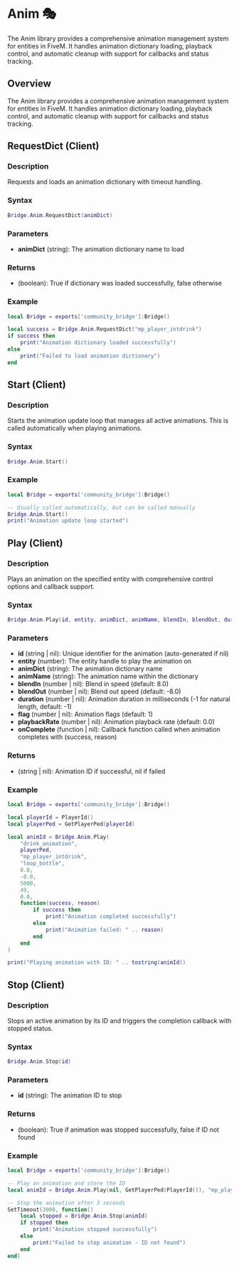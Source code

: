 # Anim 🎭

<!--META
nav: true
toc: true
description: The Anim library provides a comprehensive animation management system for entities in FiveM. It handles animation dictionary loading, playback control, and automatic cleanup with support for callbacks and status tracking.
-->

The Anim library provides a comprehensive animation management system for entities in FiveM. It handles animation dictionary loading, playback control, and automatic cleanup with support for callbacks and status tracking.

## Overview

The Anim library provides a comprehensive animation management system for entities in FiveM. It handles animation dictionary loading, playback control, and automatic cleanup with support for callbacks and status tracking.

## RequestDict (Client)

### Description
Requests and loads an animation dictionary with timeout handling.

### Syntax
```lua
Bridge.Anim.RequestDict(animDict)
```

### Parameters
- **animDict** (string): The animation dictionary name to load

### Returns
- (boolean): True if dictionary was loaded successfully, false otherwise

### Example
```lua
local Bridge = exports['community_bridge']:Bridge()

local success = Bridge.Anim.RequestDict("mp_player_intdrink")
if success then
    print("Animation dictionary loaded successfully")
else
    print("Failed to load animation dictionary")
end
```

## Start (Client)

### Description
Starts the animation update loop that manages all active animations. This is called automatically when playing animations.

### Syntax
```lua
Bridge.Anim.Start()
```

### Example
```lua
local Bridge = exports['community_bridge']:Bridge()

-- Usually called automatically, but can be called manually
Bridge.Anim.Start()
print("Animation update loop started")
```

## Play (Client)

### Description
Plays an animation on the specified entity with comprehensive control options and callback support.

### Syntax
```lua
Bridge.Anim.Play(id, entity, animDict, animName, blendIn, blendOut, duration, flag, playbackRate, onComplete)
```

### Parameters
- **id** (string | nil): Unique identifier for the animation (auto-generated if nil)
- **entity** (number): The entity handle to play the animation on
- **animDict** (string): The animation dictionary name
- **animName** (string): The animation name within the dictionary
- **blendIn** (number | nil): Blend in speed (default: 8.0)
- **blendOut** (number | nil): Blend out speed (default: -8.0)
- **duration** (number | nil): Animation duration in milliseconds (-1 for natural length, default: -1)
- **flag** (number | nil): Animation flags (default: 1)
- **playbackRate** (number | nil): Animation playback rate (default: 0.0)
- **onComplete** (function | nil): Callback function called when animation completes with (success, reason)

### Returns
- (string | nil): Animation ID if successful, nil if failed

### Example
```lua
local Bridge = exports['community_bridge']:Bridge()

local playerId = PlayerId()
local playerPed = GetPlayerPed(playerId)

local animId = Bridge.Anim.Play(
    "drink_animation",
    playerPed,
    "mp_player_intdrink",
    "loop_bottle",
    8.0,
    -8.0,
    5000,
    49,
    0.0,
    function(success, reason)
        if success then
            print("Animation completed successfully")
        else
            print("Animation failed: " .. reason)
        end
    end
)

print("Playing animation with ID: " .. tostring(animId))
```

## Stop (Client)

### Description
Stops an active animation by its ID and triggers the completion callback with stopped status.

### Syntax
```lua
Bridge.Anim.Stop(id)
```

### Parameters
- **id** (string): The animation ID to stop

### Returns
- (boolean): True if animation was stopped successfully, false if ID not found

### Example
```lua
local Bridge = exports['community_bridge']:Bridge()

-- Play an animation and store the ID
local animId = Bridge.Anim.Play(nil, GetPlayerPed(PlayerId()), "mp_player_intdrink", "loop_bottle")

-- Stop the animation after 3 seconds
SetTimeout(3000, function()
    local stopped = Bridge.Anim.Stop(animId)
    if stopped then
        print("Animation stopped successfully")
    else
        print("Failed to stop animation - ID not found")
    end
end)
```

